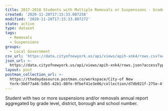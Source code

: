 ```yaml
---
title: 2017-2018 Students with Multiple Removals or Suspensions - Grade Level
created: '2020-11-20T17:15:33.807258'
modified: '2020-11-20T17:15:33.807272'
state: active
type: dataset
tags:
  - Removals
  - Suspensions
groups:
  - Local Government
csv_url: 'https://data.cityofnewyork.us/api/views/apih-xnk4/rows.csv?accessType=DOWNLOAD'
json_url: >-
  https://data.cityofnewyork.us/api/views/apih-xnk4/rows.json?accessType=DOWNLOAD
layout: post
postman_collection_url: >-
  https://thedaydasource.postman.co/workspace/City-of New
  York~3b6f7a46-5db5-42b1-80fe-9fbef41e3e06/collection/d7db921f-275e-4fb9-9026-1339ead6306a
---
```

Student with two or more suspensions and/or removals annual report aggregated by grade level, district, borough and school number.
